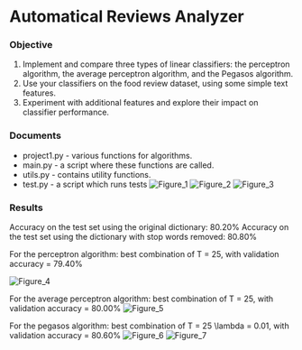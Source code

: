 # Automatical Reviews Analyzer 
### Objective
1. Implement and compare three types of linear classifiers: the perceptron algorithm, the average perceptron algorithm, and the Pegasos algorithm.
2. Use your classifiers on the food review dataset, using some simple text features.
3. Experiment with additional features and explore their impact on classifier performance.

### Documents
* project1.py - various functions for algorithms.
* main.py - a script where these functions are called.
* utils.py - contains utility functions.
* test.py - a script which runs tests
![Figure_1](https://user-images.githubusercontent.com/67286396/170518149-3466c443-28c8-4d92-9143-e035f0b80693.png)
![Figure_2](https://user-images.githubusercontent.com/67286396/170518161-982e851b-029d-4f62-9bcf-063d13d28678.png)
![Figure_3](https://user-images.githubusercontent.com/67286396/170518177-7e79f480-c7b1-4b71-a1fa-80f274d6c501.png)

### Results
Accuracy on the test set using the original dictionary: 80.20%
Accuracy on the test set using the dictionary with stop words removed: 80.80%

For the perceptron algorithm: best combination of T = 25, with validation accuracy = 79.40%

![Figure_4](https://user-images.githubusercontent.com/67286396/170519190-2d1c8fb1-4c49-4dd1-a3b9-6c594bce2842.png)

For the average perceptron algorithm: best combination of T = 25, with validation accuracy = 80.00%
![Figure_5](https://user-images.githubusercontent.com/67286396/170519252-46f6b01b-04f5-49e2-ae0c-9fe2f4b33f7f.png)

For the pegasos algorithm: best combination of T = 25 \lambda = 0.01, with validation accuracy = 80.60%
![Figure_6](https://user-images.githubusercontent.com/67286396/170519444-18c2d7d5-2fbd-47d2-a296-e35c39b1bf3d.png)
![Figure_7](https://user-images.githubusercontent.com/67286396/170519453-ef692e96-dd75-4c04-a340-a28d0762a820.png)
